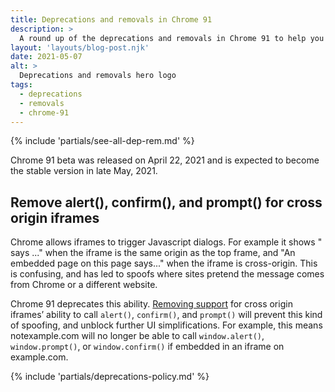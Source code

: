 ```yaml
---
title: Deprecations and removals in Chrome 91
description: >
  A round up of the deprecations and removals in Chrome 91 to help you plan.
layout: 'layouts/blog-post.njk'
date: 2021-05-07
alt: >
  Deprecations and removals hero logo
tags:
  - deprecations
  - removals
  - chrome-91
---
```


{% include 'partials/see-all-dep-rem.md' %}

Chrome 91 beta was released on April 22, 2021 and is expected to become the
stable version in late May, 2021.

## Remove alert(), confirm(), and prompt() for cross origin iframes

Chrome allows iframes to trigger Javascript dialogs. For example it shows "<URL>
says ..." when the iframe is the same origin as the top frame, and "An embedded
page on this page says..." when the iframe is cross-origin. This is confusing,
and has led to spoofs where sites pretend the message comes from Chrome or a
different website.

Chrome 91 deprecates this ability. [Removing
support](https://chromestatus.com/feature/5148698084376576) for cross origin
iframes’ ability to call `alert()`, `confirm()`, and `prompt()` will prevent
this kind of spoofing, and unblock further UI simplifications. For example, this
means notexample.com will no longer be able to call `window.alert()`,
`window.prompt()`, or `window.confirm()` if embedded in an iframe on
example.com.

{% include 'partials/deprecations-policy.md' %}
